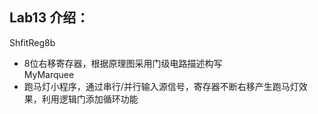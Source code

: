 ## Lab13 介绍：
ShfitReg8b
* 8位右移寄存器，根据原理图采用门级电路描述构写<br>
MyMarquee
* 跑马灯小程序，通过串行/并行输入源信号，寄存器不断右移产生跑马灯效果，利用逻辑门添加循环功能



